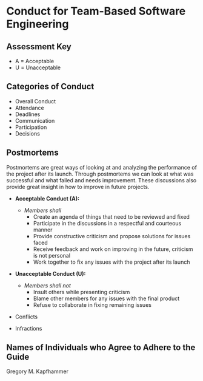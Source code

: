 # Conduct for Team-Based Software Engineering

## Assessment Key

* A = Acceptable
* U = Unacceptable

## Categories of Conduct

* Overall Conduct
* Attendance
* Deadlines
* Communication
* Participation
* Decisions

## Postmortems

Postmortems are great ways of looking at and analyzing the performance of the
project after its launch. Through postmortems we can look at what was successful
and what failed and needs improvement. These discussions also provide great
insight in how to improve in future projects.

* **Acceptable Conduct (A):**
  * *Members shall*
    * Create an agenda of things that need to be reviewed and fixed
    * Participate in the discussions in a respectful and courteous manner
    * Provide constructive criticism and propose solutions for issues faced
    * Receive feedback and work on improving in the future, criticism
    is not personal
    * Work together to fix any issues with the project after its launch

* **Unacceptable Conduct (U):**
  * *Members shall not*
    * Insult others while presenting criticism
    * Blame other members for any issues with the final product
    * Refuse to collaborate in fixing remaining issues

* Conflicts
* Infractions

## Names of Individuals who Agree to Adhere to the Guide

Gregory M. Kapfhammer
